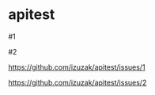 # apitest

#1

#2

https://github.com/izuzak/apitest/issues/1

https://github.com/izuzak/apitest/issues/2
